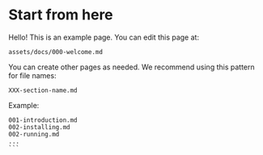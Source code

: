 # Start from here

Hello! This is an example page. You can edit this page at:

```
assets/docs/000-welcome.md
```

You can create other pages as needed. We recommend using this pattern for file names:

```
XXX-section-name.md
```

Example:

````
001-introduction.md
002-installing.md
002-running.md
...
```